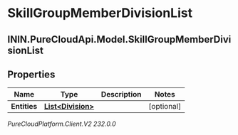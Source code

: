 # SkillGroupMemberDivisionList

## ININ.PureCloudApi.Model.SkillGroupMemberDivisionList

## Properties

|Name | Type | Description | Notes|
|------------ | ------------- | ------------- | -------------|
| **Entities** | [**List&lt;Division&gt;**](Division) |  | [optional] |



_PureCloudPlatform.Client.V2 232.0.0_
